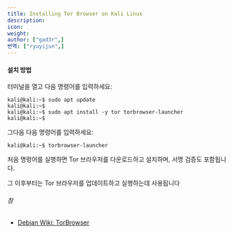```yaml
---
title: Installing Tor Browser on Kali Linux
description:
icon:
weight:
author: ["gad3r",]
번역: ["ryuyijun",]
---
```


#### 설치 방법

터미널을 열고 다음 명령어를 입력하세요:

```console
kali@kali:~$ sudo apt update
kali@kali:~$
kali@kali:~$ sudo apt install -y tor torbrowser-launcher
kali@kali:~$
```

그다음 다음 명령어를 입력하세요:

```console
kali@kali:~$ torbrowser-launcher
```

처음 명령어를 실행하면 Tor 브라우저를 다운로드하고 설치하며, 서명 검증도 포함됩니다.

그 이후부터는 Tor 브라우저를 업데이트하고 실행하는데 사용됩니다

###### 참

- [Debian Wiki: TorBrowser](https://wiki.debian.org/TorBrowser)
